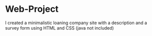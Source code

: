 # Web-Project
I created a minimalistic loaning company site with a description and a survey form using HTML and CSS
(java not included)
